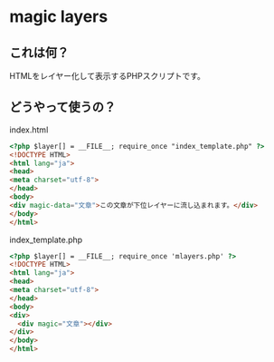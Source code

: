 # magic layers

## これは何？

HTMLをレイヤー化して表示するPHPスクリプトです。

## どうやって使うの？

index.html
```html
<?php $layer[] = __FILE__; require_once "index_template.php" ?>
<!DOCTYPE HTML>
<html lang="ja">
<head>
<meta charset="utf-8">
</head>
<body>
<div magic-data="文章">この文章が下位レイヤーに流し込まれます。</div>
</body>
</html>
```

index_template.php
```html
<?php $layer[] = __FILE__; require_once 'mlayers.php' ?>
<!DOCTYPE HTML>
<html lang="ja">
<head>
<meta charset="utf-8">
</head>
<body>
<div>
  <div magic="文章"></div>
</div>
</body>
</html>
```
